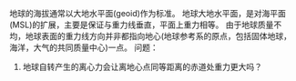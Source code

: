 地球的海拔通常以大地水平面(geoid)作为标准。
地球大地水平面，是对海平面(MSL)的扩展，主要是保证与重力线垂直，平面上重力相等。
由于地球质量不均，地球表面的重力线方向并非都指向地心(地球参考系的原点，包括固体地球，海洋，大气的共同质量中心)一点。
问题：
1. 地球自转产生的离心力会让离地心点同等距离的赤道处重力更大吗？